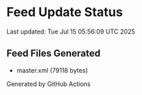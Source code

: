 # Feed Update Status
Last updated: Tue Jul 15 05:56:09 UTC 2025

## Feed Files Generated
- master.xml (79118 bytes)

Generated by GitHub Actions
